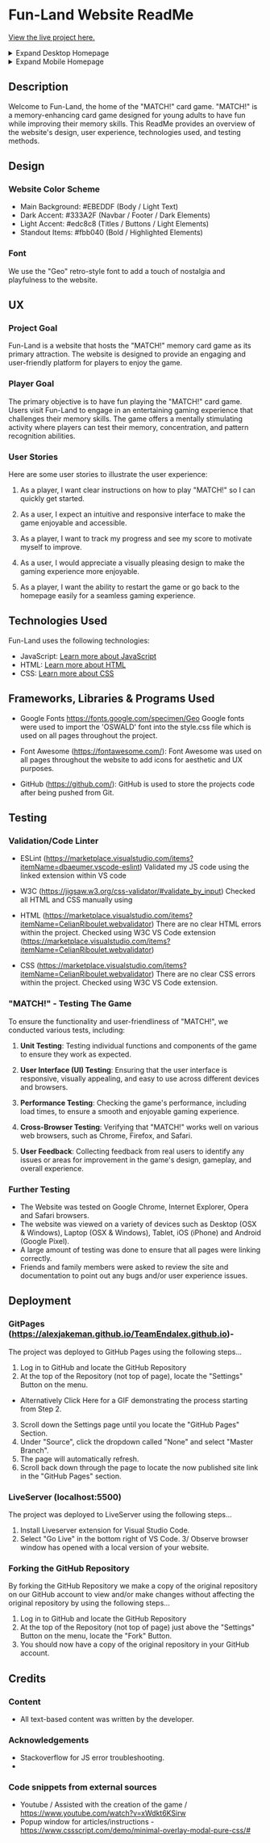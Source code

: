 # Fun-Land Website ReadMe



[View the live project here.](https://alexjakeman.github.io/Project-2/public/index.html)

<details><summary>Expand Desktop Homepage</summary>

![Image of the homepage from a Desktop user's perspective](/public/images/readme-images/readme-desktop-image.png)

</details>

<details><summary>Expand Mobile Homepage</summary>

![Image of the homepage from a Mobile user's perspective](/public/images/readme-images/readme-mobile-image.png)

</details>

## Description

Welcome to Fun-Land, the home of the "MATCH!" card game. "MATCH!" is a memory-enhancing card game designed for young adults to have fun while improving their memory skills. This ReadMe provides an overview of the website's design, user experience, technologies used, and testing methods.

## Design

### Website Color Scheme

- Main Background: #EBEDDF (Body / Light Text)
- Dark Accent: #333A2F (Navbar / Footer / Dark Elements)
- Light Accent: #edc8c8 (Titles / Buttons / Light Elements)
- Standout Items: #fbb040 (Bold / Highlighted Elements)

### Font

We use the "Geo" retro-style font to add a touch of nostalgia and playfulness to the website.

## UX

### Project Goal

Fun-Land is a website that hosts the "MATCH!" memory card game as its primary attraction. The website is designed to provide an engaging and user-friendly platform for players to enjoy the game.

### Player Goal

The primary objective is to have fun playing the "MATCH!" card game. Users visit Fun-Land to engage in an entertaining gaming experience that challenges their memory skills. The game offers a mentally stimulating activity where players can test their memory, concentration, and pattern recognition abilities.

### User Stories

Here are some user stories to illustrate the user experience:

1. As a player, I want clear instructions on how to play "MATCH!" so I can quickly get started.

2. As a user, I expect an intuitive and responsive interface to make the game enjoyable and accessible.

3. As a player, I want to track my progress and see my score to motivate myself to improve.

4. As a user, I would appreciate a visually pleasing design to make the gaming experience more enjoyable.

5. As a player, I want the ability to restart the game or go back to the homepage easily for a seamless gaming experience.

## Technologies Used

Fun-Land uses the following technologies:

- JavaScript: [Learn more about JavaScript](https://en.wikipedia.org/wiki/JavaScript)
- HTML: [Learn more about HTML](https://en.wikipedia.org/wiki/HTML)
- CSS: [Learn more about CSS](https://en.wikipedia.org/wiki/Cascading_Style_Sheets)

## Frameworks, Libraries & Programs Used

- Google Fonts https://fonts.google.com/specimen/Geo
Google fonts were used to import the 'OSWALD' font into the style.css file which is used on all pages throughout the project.

- Font Awesome (https://fontawesome.com/):
Font Awesome was used on all pages throughout the website to add icons for aesthetic and UX purposes.

- GitHub (https://github.com/):
GitHub is used to store the projects code after being pushed from Git.

## Testing

### Validation/Code Linter

- ESLint (https://marketplace.visualstudio.com/items?itemName=dbaeumer.vscode-eslint)
Validated my JS code using the linked extension within VS code

- W3C (https://jigsaw.w3.org/css-validator/#validate_by_input)
Checked all HTML and CSS manually using

- HTML (https://marketplace.visualstudio.com/items?itemName=CelianRiboulet.webvalidator)
There are no clear HTML errors within the project. Checked using W3C VS Code extension (https://marketplace.visualstudio.com/items?itemName=CelianRiboulet.webvalidator)

- CSS (https://marketplace.visualstudio.com/items?itemName=CelianRiboulet.webvalidator)
There are no clear CSS errors within the project. Checked using W3C VS Code extension.

### "MATCH!" - Testing The Game

To ensure the functionality and user-friendliness of "MATCH!", we conducted various tests, including:

1. **Unit Testing**: Testing individual functions and components of the game to ensure they work as expected.

2. **User Interface (UI) Testing**: Ensuring that the user interface is responsive, visually appealing, and easy to use across different devices and browsers.

3. **Performance Testing**: Checking the game's performance, including load times, to ensure a smooth and enjoyable gaming experience.

4. **Cross-Browser Testing**: Verifying that "MATCH!" works well on various web browsers, such as Chrome, Firefox, and Safari.

5. **User Feedback**: Collecting feedback from real users to identify any issues or areas for improvement in the game's design, gameplay, and overall experience.

### Further Testing

- The Website was tested on Google Chrome, Internet Explorer, Opera and Safari browsers.
- The website was viewed on a variety of devices such as Desktop (OSX & Windows), Laptop (OSX & Windows), Tablet, iOS (iPhone) and Android (Google Pixel).
- A large amount of testing was done to ensure that all pages were linking correctly.
- Friends and family members were asked to review the site and documentation to point out any bugs and/or user experience issues.

## Deployment

### GitPages (https://alexjakeman.github.io/TeamEndalex.github.io)-
The project was deployed to GitHub Pages using the following steps...
1. Log in to GitHub and locate the GitHub Repository
2. At the top of the Repository (not top of page), locate the "Settings" Button on the menu.
- Alternatively Click Here for a GIF demonstrating the process starting from Step 2.
3. Scroll down the Settings page until you locate the "GitHub Pages" Section.
4. Under "Source", click the dropdown called "None" and select "Master Branch".
5. The page will automatically refresh.
6. Scroll back down through the page to locate the now published site link in the "GitHub Pages" section.

### LiveServer (localhost:5500)
The project was deployed to LiveServer using the following steps...
1. Install Liveserver extension for Visual Studio Code.
2. Select "Go Live" in the bottom right of VS Code.
3/ Observe browser window has opened with a local version of your website.

### Forking the GitHub Repository
By forking the GitHub Repository we make a copy of the original repository on our GitHub account to view and/or make changes without affecting the original repository by using the following steps...
1. Log in to GitHub and locate the GitHub Repository
2. At the top of the Repository (not top of page) just above the "Settings" Button on the menu, locate the "Fork" Button.
3. You should now have a copy of the original repository in your GitHub account.

## Credits

### Content

- All text-based content was written by the developer.

### Acknowledgements

- Stackoverflow for JS error troubleshooting.
- 

### Code snippets from external sources

- Youtube / Assisted with the creation of the game / https://www.youtube.com/watch?v=xWdkt6KSirw
- Popup window for articles/instructions - https://www.cssscript.com/demo/minimal-overlay-modal-pure-css/#